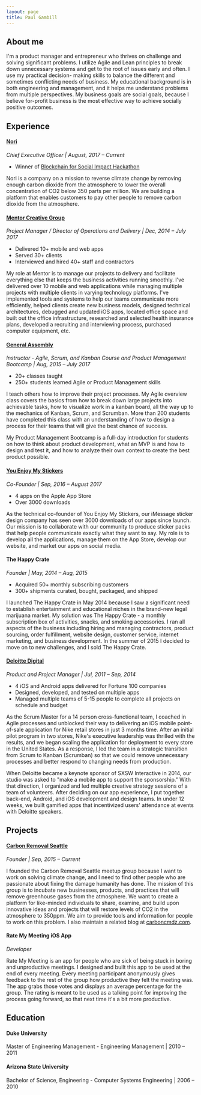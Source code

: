 ```yaml
---
layout: page
title: Paul Gambill
---
```


## About me

I'm a product manager and entrepreneur who thrives on challenge and solving significant problems. I utilize Agile and Lean principles to break down unnecessary systems and get to the root of issues early and often. I use my practical decision- making skills to balance the different and sometimes conflicting needs of business. My educational background is in both engineering and management, and it helps me understand problems from multiple perspectives. My business goals are social goals, because I believe for-profit business is the most effective way to achieve socially positive outcomes.

## Experience

#### [Nori](https://nori.com)
*Chief Executive Officer | August, 2017 – Current*

* Winner of [Blockchain for Social Impact Hackathon](https://media.consensys.net/announcing-the-winners-of-the-bsic-hackathon-808e0e1eb339)

Nori is a company on a mission to reverse climate change by removing enough carbon dioxide from the atmosphere to lower the overall concentration of CO2 below 350 parts per million. We are building a platform that enables customers to pay other people to remove carbon dioxide from the atmosphere.

#### [Mentor Creative Group](https://www.mentorcg.com)
*Project Manager / Director of Operations and Delivery | Dec, 2014 – July 2017*

* Delivered 10+ mobile and web apps
* Served 30+ clients
* Interviewed and hired 40+ staff and contractors

My role at Mentor is to manage our projects to delivery and facilitate everything else that keeps the business activities running smoothly. I've delivered over 10 mobile and web applications while managing multiple projects with multiple clients in varying technology platforms. I've implemented tools and systems to help our teams communicate more efficiently, helped clients create new business models, designed technical architectures, debugged and updated iOS apps, located office space and built out the office infrastructure, researched and selected health insurance plans, developed a recruiting and interviewing process,  purchased computer equipment, etc.


#### [General Assembly](https://generalassemb.ly/instructors/paul-gambill/6046)
*Instructor - Agile, Scrum, and Kanban Course and Product Management
Bootcamp | Aug, 2015 – July 2017*

* 20+ classes taught
* 250+ students learned Agile or Product Management skills

I teach others how to improve their project processes. My Agile overview class covers the basics from how to break down large projects into achievable tasks, how to visualize work in a kanban board, all the way up to the mechanics of Kanban, Scrum, and Scrumban. More than 200 students have completed this class with an understanding of how to design a process for their teams that will give the best chance of success.

My Product Management Bootcamp is a full-day introduction for students on how to think about product development, what an MVP is and how to design and test it, and how to analyze their own context to create the best product possible.


#### [You Enjoy My Stickers](http://yemstickers.com)
*Co-Founder | Sep, 2016 – August 2017*

* 4 apps on the Apple App Store
* Over 3000 downloads

As the technical co-founder of  You Enjoy My Stickers, our iMessage sticker design company has seen over 3000 downloads of our apps since launch. Our mission is to collaborate with our community to produce sticker packs that help people communicate exactly what they want to say. My role is to develop all the applications, manage them on the App Store, develop our website, and market our apps on social media.

#### The Happy Crate
*Founder | May, 2014 – Aug, 2015*

* Acquired 50+ monthly subscribing customers
* 300+ shipments curated, bought, packaged, and shipped

I launched The Happy Crate in May 2014 because I saw a significant need to establish entertainment and educational niches in the brand-new legal marijuana market. My solution was The Happy Crate - a monthly subscription box of activities, snacks, and smoking accessories. I ran all aspects of the business including hiring and managing contractors, product sourcing, order fulfillment, website design, customer service, internet marketing, and business development. In the summer of 2015 I decided to move on to new challenges, and I sold The Happy Crate.

#### [Deloitte Digital](http://www.deloittedigital.com/us/)
*Product and Project Manager | Jul, 2011 – Sep, 2014*

* 4 iOS and Android apps delivered for Fortune 100 companies
* Designed, developed, and tested on multiple apps
* Managed multiple teams of 5-15 people to complete all projects on schedule and budget

As the Scrum Master for a 14 person cross-functional team, I coached in Agile processes and unblocked their way to delivering an iOS mobile point-of-sale application for Nike retail stores in just 3 months time. After an initial pilot program in two stores, Nike's executive leadership was thrilled with the results, and we began scaling the application for deployment to every store in the United States. As a response, I led the team in a strategic transition from Scrum to Kanban (Scrumban) so that we could remove unnecessary processes and better respond to changing needs from production.

When Deloitte became a keynote sponsor of SXSW Interactive in 2014, our studio was asked to "make a mobile app to support the sponsorship." With that direction, I organized and led multiple creative strategy sessions of a team of volunteers. After deciding on our app experience, I put together back-end, Android, and iOS development and design teams. In under 12 weeks, we built gamified apps that incentivized users' attendance at events with Deloitte speakers.

## Projects

#### [Carbon Removal Seattle](https://www.meetup.com/crseattle/)
*Founder | Sep, 2015 – Current*

I founded the Carbon Removal Seattle meetup group because I want to work on solving climate change, and I need to find other people who are passionate about fixing the damage humanity has done. The mission of this group is to incubate new businesses, products, and practices that will remove greenhouse gases from the atmosphere. We want to create a platform for like-minded individuals to share, examine, and build upon innovative ideas and projects that will restore levels of CO2 in the atmosphere to 350ppm. We aim to provide tools and information for people to work on this problem. I also maintain a related blog at [carboncmdz.com](http://www.carboncmdz.com).

#### Rate My Meeting iOS App
*Developer*

Rate My Meeting is an app for people who are sick of being stuck in boring and unproductive meetings. I designed and built this app to be used at the end of every meeting. Every meeting participant anonymously gives feedback to the rest of the group how productive they felt the meeting was. The app grabs those votes and displays an average percentage for the group. The rating is meant to be used as a talking point for improving the process going forward, so that next time it's a bit more productive.

## Education

#### Duke University
Master of Engineering Management - Engineering Management | 2010 – 2011

#### Arizona State University
Bachelor of Science, Engineering - Computer Systems Engineering | 2006 – 2010
